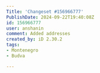 ```yaml
---
Title: 'Changeset #156966777'
PublishDate: 2024-09-22T19:40:08Z
id: 156966777
user: anshanin
comment: Added addresses
created_by: iD 2.30.2
tags:
- Montenegro
- Budva

---
```

